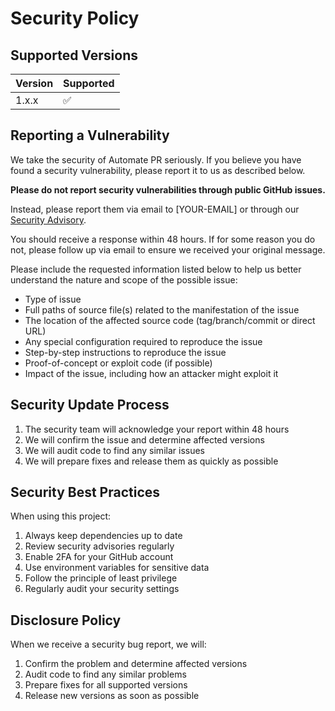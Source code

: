 # Security Policy

## Supported Versions

| Version | Supported          |
| ------- | ------------------ |
| 1.x.x   | :white_check_mark: |

## Reporting a Vulnerability

We take the security of Automate PR seriously. If you believe you have found a security vulnerability, please report it to us as described below.

**Please do not report security vulnerabilities through public GitHub issues.**

Instead, please report them via email to [YOUR-EMAIL] or through our [Security Advisory](https://github.com/YOUR-REPO/security/advisories/new).

You should receive a response within 48 hours. If for some reason you do not, please follow up via email to ensure we received your original message.

Please include the requested information listed below to help us better understand the nature and scope of the possible issue:

* Type of issue
* Full paths of source file(s) related to the manifestation of the issue
* The location of the affected source code (tag/branch/commit or direct URL)
* Any special configuration required to reproduce the issue
* Step-by-step instructions to reproduce the issue
* Proof-of-concept or exploit code (if possible)
* Impact of the issue, including how an attacker might exploit it

## Security Update Process

1. The security team will acknowledge your report within 48 hours
2. We will confirm the issue and determine affected versions
3. We will audit code to find any similar issues
4. We will prepare fixes and release them as quickly as possible

## Security Best Practices

When using this project:

1. Always keep dependencies up to date
2. Review security advisories regularly
3. Enable 2FA for your GitHub account
4. Use environment variables for sensitive data
5. Follow the principle of least privilege
6. Regularly audit your security settings

## Disclosure Policy

When we receive a security bug report, we will:

1. Confirm the problem and determine affected versions
2. Audit code to find any similar problems
3. Prepare fixes for all supported versions
4. Release new versions as soon as possible 